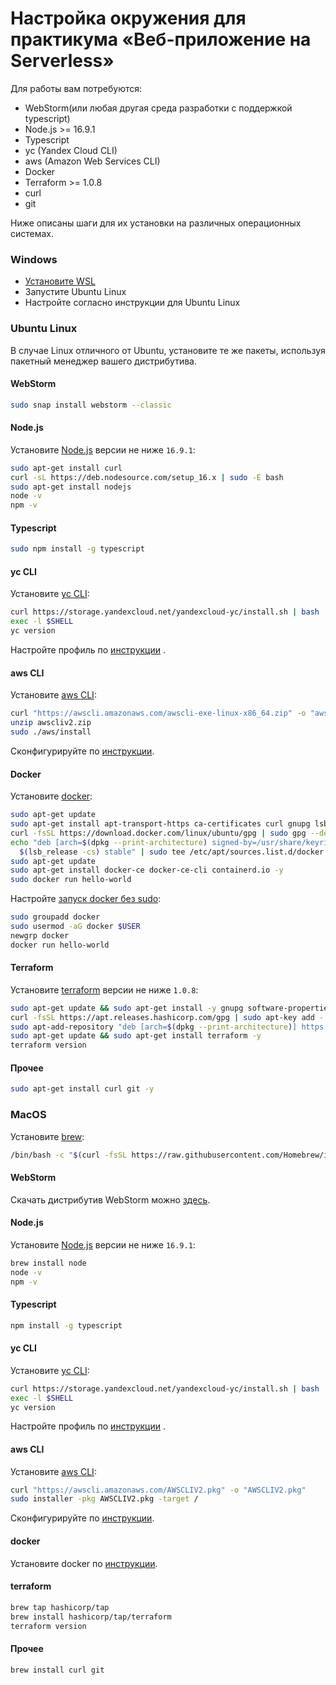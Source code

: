 # Настройка окружения для практикума «Веб-приложение на Serverless»

Для работы вам потребуются:

- WebStorm(или любая другая среда разработки с поддержкой typescript)
- Node.js >= 16.9.1
- Typescript
- yc (Yandex Cloud CLI)
- aws (Amazon Web Services CLI)
- Docker
- Terraform >= 1.0.8
- curl
- git

Ниже описаны шаги для их установки на различных операционных системах.

### Windows

- [Установите WSL](https://docs.microsoft.com/en-us/windows/wsl/install)
- Запустите Ubuntu Linux
- Настройте согласно инструкции для Ubuntu Linux

### Ubuntu Linux

В случае Linux отличного от Ubuntu, установите те же пакеты, используя пакетный менеджер вашего дистрибутива.

#### WebStorm

```bash
sudo snap install webstorm --classic
```

#### Node.js

Установите [Node.js](https://nodejs.org/en/download/current/) версии не ниже `16.9.1`:

```bash
sudo apt-get install curl
curl -sL https://deb.nodesource.com/setup_16.x | sudo -E bash
sudo apt-get install nodejs
node -v
npm -v
```

#### Typescript

```bash
sudo npm install -g typescript
```

#### yc CLI

Установите [yc CLI](https://cloud.yandex.ru/docs/cli/operations/install-cli#interactive):

```bash
curl https://storage.yandexcloud.net/yandexcloud-yc/install.sh | bash
exec -l $SHELL
yc version
```

Настройте профиль по [инструкции](https://cloud.yandex.ru/docs/cli/operations/profile/profile-create#interactive-create)
.

#### aws CLI

Установите [aws CLI](https://docs.aws.amazon.com/cli/latest/userguide/install-cliv2-linux.html):

```bash
curl "https://awscli.amazonaws.com/awscli-exe-linux-x86_64.zip" -o "awscliv2.zip"
unzip awscliv2.zip
sudo ./aws/install
```

Сконфигурируйте по [инструкции](https://cloud.yandex.ru/docs/ydb/quickstart/document-api/aws-setup).

#### Docker

Установите [docker](https://docs.docker.com/engine/install/ubuntu/):

```bash
sudo apt-get update
sudo apt-get install apt-transport-https ca-certificates curl gnupg lsb-release -y
curl -fsSL https://download.docker.com/linux/ubuntu/gpg | sudo gpg --dearmor -o /usr/share/keyrings/docker-archive-keyring.gpg
echo "deb [arch=$(dpkg --print-architecture) signed-by=/usr/share/keyrings/docker-archive-keyring.gpg] https://download.docker.com/linux/ubuntu \
  $(lsb_release -cs) stable" | sudo tee /etc/apt/sources.list.d/docker.list > /dev/null
sudo apt-get update
sudo apt-get install docker-ce docker-ce-cli containerd.io -y
sudo docker run hello-world
```

Настройте [запуск docker без sudo](https://docs.docker.com/engine/install/linux-postinstall/#manage-docker-as-a-non-root-user):

```bash
sudo groupadd docker
sudo usermod -aG docker $USER
newgrp docker
docker run hello-world
```

#### Terraform

Установите [terraform](https://learn.hashicorp.com/tutorials/terraform/install-cli) версии не ниже `1.0.8`:

```bash
sudo apt-get update && sudo apt-get install -y gnupg software-properties-common curl
curl -fsSL https://apt.releases.hashicorp.com/gpg | sudo apt-key add -
sudo apt-add-repository "deb [arch=$(dpkg --print-architecture)] https://apt.releases.hashicorp.com $(lsb_release -cs) main"
sudo apt-get update && sudo apt-get install terraform -y
terraform version
```

#### Прочее

```bash
sudo apt-get install curl git -y
```

### MacOS

Установите [brew](https://brew.sh):

```bash
/bin/bash -c "$(curl -fsSL https://raw.githubusercontent.com/Homebrew/install/HEAD/install.sh)"
```

#### WebStorm

Скачать дистрибутив WebStorm можно [здесь](https://www.jetbrains.com/ru-ru/webstorm/download/#section=mac).

#### Node.js

Установите [Node.js](https://nodejs.org/en/download/current/) версии не ниже `16.9.1`:

```bash
brew install node
node -v  
npm -v  
```

#### Typescript

```bash
npm install -g typescript
```

#### yc CLI

Установите [yc CLI](https://cloud.yandex.ru/docs/cli/operations/install-cli#interactive):

```bash
curl https://storage.yandexcloud.net/yandexcloud-yc/install.sh | bash
exec -l $SHELL
yc version
```

Настройте профиль по [инструкции](https://cloud.yandex.ru/docs/cli/operations/profile/profile-create#interactive-create)
.

#### aws CLI

Установите [aws CLI](https://docs.aws.amazon.com/cli/latest/userguide/install-cliv2-mac.html):

```bash
curl "https://awscli.amazonaws.com/AWSCLIV2.pkg" -o "AWSCLIV2.pkg"
sudo installer -pkg AWSCLIV2.pkg -target /
```

Сконфигурируйте по [инструкции](https://cloud.yandex.ru/docs/ydb/quickstart/document-api/aws-setup).

#### docker

Установите docker по [инструкции](https://docs.docker.com/desktop/mac/install/).

#### terraform

```bash
brew tap hashicorp/tap
brew install hashicorp/tap/terraform
terraform version
```

#### Прочее

```bash
brew install curl git
```
